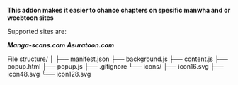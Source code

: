 **This addon makes it easier to chance chapters on spesific manwha and or weebtoon sites**

Supported sites are:

***Manga-scans.com***
***Asuratoon.com***


File structure/
│
├── manifest.json
├── background.js
├── content.js
├── popup.html
├── popup.js
├── .gitignore
└── icons/
    ├── icon16.svg
    ├── icon48.svg
    └── icon128.svg